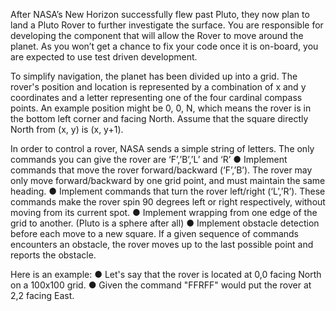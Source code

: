 After NASA’s New Horizon successfully flew past Pluto, they now plan to land a Pluto Rover to further investigate the surface. You are responsible for developing the component that will allow the Rover to move around the planet. As you won’t get a chance to fix your code once it is on-board, you are expected to use test driven development. 
 
To simplify navigation, the planet has been divided up into a grid. The rover's position and location is represented by a combination of x and y coordinates and a letter representing one of the four cardinal compass points. An example position might be 0, 0, N, which means the rover is in the bottom left corner and facing North. Assume that the square directly North from (x, y) is (x, y+1). 
 
In order to control a rover, NASA sends a simple string of letters. The only commands you can give the rover are ‘F’,’B’,’L’ and ‘R’ 
● Implement commands that move the rover forward/backward (‘F’,’B’). The rover may only move forward/backward by one grid point, and must maintain the same heading.
● Implement commands that turn the rover left/right (‘L’,’R’). These commands make the rover spin 90 degrees left or right respectively, without moving from its current spot. 
● Implement wrapping from one edge of the grid to another. (Pluto is a sphere after all) 
● Implement obstacle detection before each move to a new square. If a given sequence of commands encounters an obstacle, the rover moves up to the last possible point and reports the obstacle. 
 
Here is an example: 
● Let's say that the rover is located at 0,0 facing North on a 100x100 grid. 
● Given the command "FFRFF" would put the rover at 2,2 facing East. 
 